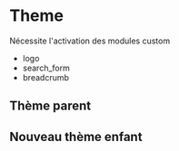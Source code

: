 # Theme

Nécessite l'activation des modules custom

* logo
* search_form
* breadcrumb

## Thème parent

## Nouveau thème enfant
